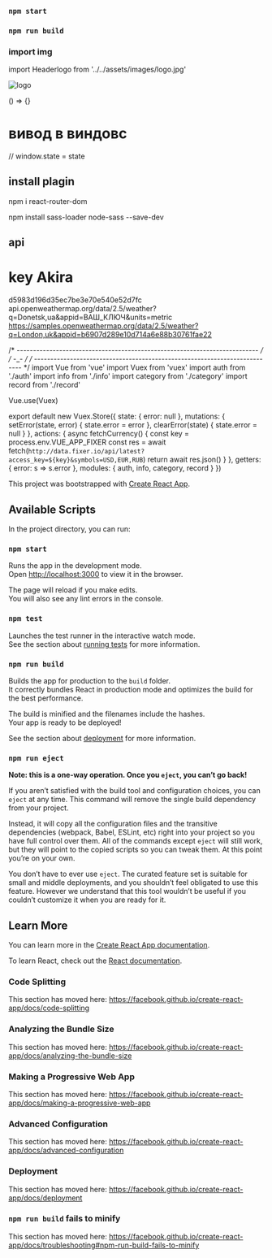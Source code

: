 ### `npm start`
### `npm run build`








### import img
import Headerlogo from '../../assets/images/logo.jpg'

<img src={Headerlogo} alt="logo"/>

<!-- анонимная функцыя -->
() => {}



# вивод в виндовс
// window.state = state




## install plagin

npm i react-router-dom



<!-- install sass -->
npm install sass-loader node-sass --save-dev





## api 
# key Akira
d5983d196d35ec7be3e70e540e52d7fc
api.openweathermap.org/data/2.5/weather?q=Donetsk,ua&appid=ВАШ_КЛЮЧ&units=metric
https://samples.openweathermap.org/data/2.5/weather?q=London,uk&appid=b6907d289e10d714a6e88b30761fae22

<!-- ------------------------------ test api ------------------------------- -->
/* -------------------------------------------------------------------------- */
/*                                     -_-                                    */
/* -------------------------------------------------------------------------- */
import Vue from 'vue'
import Vuex from 'vuex'
import auth from './auth'
import info from './info'
import category from './category'
import record from './record'



Vue.use(Vuex)

export default new Vuex.Store({
  state: {
    error: null
  },
  mutations: {
    setError(state, error) {
      state.error = error
    },
    clearError(state) {
      state.error = null
    }
  },
  actions: {
    async fetchCurrency() {
      const key = process.env.VUE_APP_FIXER
      const res = await fetch(`http://data.fixer.io/api/latest?access_key=${key}&symbols=USD,EUR,RUB`)
      return await res.json()
    }
  },
  getters: {
    error: s => s.error
  },
  modules: {
    auth, info, category, record
  }
})

<!-- ------------------------------ test api ------------------------------- -->





This project was bootstrapped with [Create React App](https://github.com/facebook/create-react-app).

## Available Scripts

In the project directory, you can run:

### `npm start`

Runs the app in the development mode.<br />
Open [http://localhost:3000](http://localhost:3000) to view it in the browser.

The page will reload if you make edits.<br />
You will also see any lint errors in the console.

### `npm test`

Launches the test runner in the interactive watch mode.<br />
See the section about [running tests](https://facebook.github.io/create-react-app/docs/running-tests) for more information.

### `npm run build`

Builds the app for production to the `build` folder.<br />
It correctly bundles React in production mode and optimizes the build for the best performance.

The build is minified and the filenames include the hashes.<br />
Your app is ready to be deployed!

See the section about [deployment](https://facebook.github.io/create-react-app/docs/deployment) for more information.

### `npm run eject`

**Note: this is a one-way operation. Once you `eject`, you can’t go back!**

If you aren’t satisfied with the build tool and configuration choices, you can `eject` at any time. This command will remove the single build dependency from your project.

Instead, it will copy all the configuration files and the transitive dependencies (webpack, Babel, ESLint, etc) right into your project so you have full control over them. All of the commands except `eject` will still work, but they will point to the copied scripts so you can tweak them. At this point you’re on your own.

You don’t have to ever use `eject`. The curated feature set is suitable for small and middle deployments, and you shouldn’t feel obligated to use this feature. However we understand that this tool wouldn’t be useful if you couldn’t customize it when you are ready for it.

## Learn More

You can learn more in the [Create React App documentation](https://facebook.github.io/create-react-app/docs/getting-started).

To learn React, check out the [React documentation](https://reactjs.org/).

### Code Splitting

This section has moved here: https://facebook.github.io/create-react-app/docs/code-splitting

### Analyzing the Bundle Size

This section has moved here: https://facebook.github.io/create-react-app/docs/analyzing-the-bundle-size

### Making a Progressive Web App

This section has moved here: https://facebook.github.io/create-react-app/docs/making-a-progressive-web-app

### Advanced Configuration

This section has moved here: https://facebook.github.io/create-react-app/docs/advanced-configuration

### Deployment

This section has moved here: https://facebook.github.io/create-react-app/docs/deployment

### `npm run build` fails to minify

This section has moved here: https://facebook.github.io/create-react-app/docs/troubleshooting#npm-run-build-fails-to-minify
